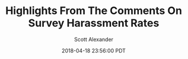 ---
layout: podcast
title: "Highlights From The Comments On Survey Harassment Rates"
author: Scott Alexander
description: https://slatestarcodex.com/2018/04/18/highlights-from-the-comments-on-survey-harassment-rates/
date: 2018-04-18 23:56:00 PDT
length: 2802859
duration: 701
guid: highlights-from-the-comments-on-survey-harassment-rates
---